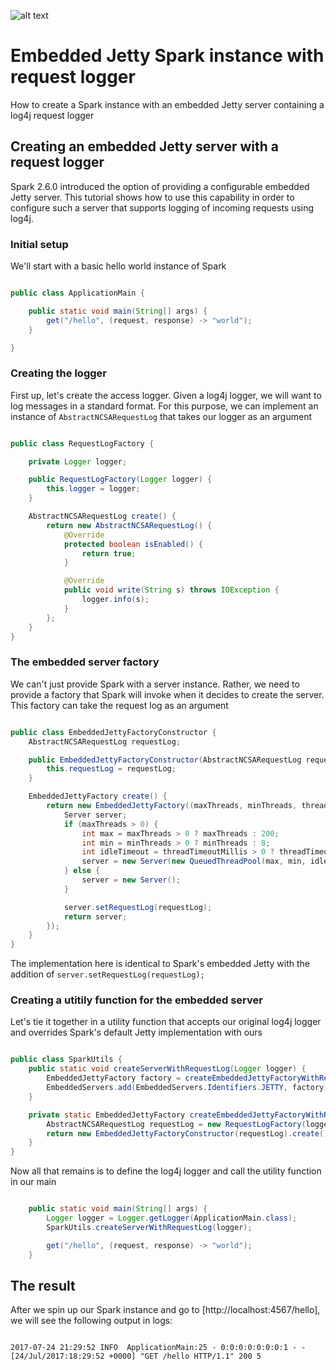 ![alt text]( https://travis-ci.org/oscar-raig/cleancoders-openchat.svg?branch=master)

# Embedded Jetty Spark instance with request logger

How to create a Spark instance with an embedded Jetty server containing a log4j request logger

## Creating an embedded Jetty server with a request logger

Spark 2.6.0 introduced the option of providing a configurable embedded Jetty server. 
This tutorial shows how to use this capability in order to configure such a server
that supports logging of incoming requests using log4j.

### Initial setup

We'll start with a basic hello world instance of Spark

~~~java

public class ApplicationMain {

    public static void main(String[] args) {
        get("/hello", (request, response) -> "world");
    }

}

~~~

### Creating the logger

First up, let's create the access logger. Given a log4j logger, we will want to log messages in a standard format. For this purpose, we can implement an instance of `AbstractNCSARequestLog` that takes our logger as an argument

~~~java

public class RequestLogFactory {

    private Logger logger;

    public RequestLogFactory(Logger logger) {
        this.logger = logger;
    }

    AbstractNCSARequestLog create() {
        return new AbstractNCSARequestLog() {
            @Override
            protected boolean isEnabled() {
                return true;
            }

            @Override
            public void write(String s) throws IOException {
                logger.info(s);
            }
        };
    }
}

~~~

### The embedded server factory

We can't just provide Spark with a server instance. Rather, we need to provide a factory that Spark will invoke when it decides to create the server. This factory can take the request log as an argument

~~~java

public class EmbeddedJettyFactoryConstructor {
    AbstractNCSARequestLog requestLog;

    public EmbeddedJettyFactoryConstructor(AbstractNCSARequestLog requestLog) {
        this.requestLog = requestLog;
    }

    EmbeddedJettyFactory create() {
        return new EmbeddedJettyFactory((maxThreads, minThreads, threadTimeoutMillis) -> {
            Server server;
            if (maxThreads > 0) {
                int max = maxThreads > 0 ? maxThreads : 200;
                int min = minThreads > 0 ? minThreads : 8;
                int idleTimeout = threadTimeoutMillis > 0 ? threadTimeoutMillis : '\uea60';
                server = new Server(new QueuedThreadPool(max, min, idleTimeout));
            } else {
                server = new Server();
            }

            server.setRequestLog(requestLog);
            return server;
        });
    }
}

~~~

The implementation here is identical to Spark's embedded Jetty with the addition of `server.setRequestLog(requestLog);`

### Creating a utitily function for the embedded server

Let's tie it together in a utility function that accepts our original log4j logger and overrides Spark's default Jetty implementation with ours

~~~java

public class SparkUtils {
    public static void createServerWithRequestLog(Logger logger) {
        EmbeddedJettyFactory factory = createEmbeddedJettyFactoryWithRequestLog(logger);
        EmbeddedServers.add(EmbeddedServers.Identifiers.JETTY, factory);
    }

    private static EmbeddedJettyFactory createEmbeddedJettyFactoryWithRequestLog(org.apache.log4j.Logger logger) {
        AbstractNCSARequestLog requestLog = new RequestLogFactory(logger).create();
        return new EmbeddedJettyFactoryConstructor(requestLog).create();
    }
}

~~~

Now all that remains is to define the log4j logger and call the utility function in our main 

~~~java

    public static void main(String[] args) {
        Logger logger = Logger.getLogger(ApplicationMain.class);
        SparkUtils.createServerWithRequestLog(logger);

        get("/hello", (request, response) -> "world");
    }

~~~

## The result

After we spin up our Spark instance and go to [http://localhost:4567/hello], we will see the following output in logs:

~~~console

2017-07-24 21:29:52 INFO  ApplicationMain:25 - 0:0:0:0:0:0:0:1 - - [24/Jul/2017:18:29:52 +0000] "GET /hello HTTP/1.1" 200 5 

~~~
